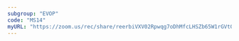 ```yaml
---
subgroup: "EVOP"
code: "MS14"
myURL: "https://zoom.us/rec/share/reerbiVXV02Rpwqg7oDhMfcLHSZb65W1rGVtOJLTnMhyVmtkWOP92WQgVm8sHZNW.YkB7Eo6mfSi60NxX?startTime=1623868500000"
---
```

